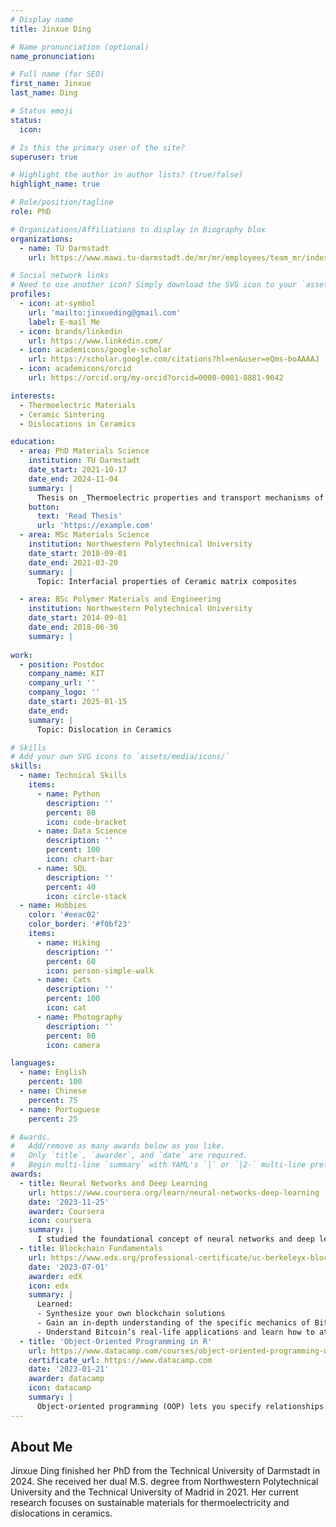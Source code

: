 ```yaml
---
# Display name
title: Jinxue Ding

# Name pronunciation (optional)
name_pronunciation: 

# Full name (for SEO)
first_name: Jinxue
last_name: Ding

# Status emoji
status:
  icon: 

# Is this the primary user of the site?
superuser: true

# Highlight the author in author lists? (true/false)
highlight_name: true

# Role/position/tagline
role: PhD

# Organizations/Affiliations to display in Biography blox
organizations:
  - name: TU Darmstadt
    url: https://www.mawi.tu-darmstadt.de/mr/mr/employees/team_mr/index.en.jsp

# Social network links
# Need to use another icon? Simply download the SVG icon to your `assets/media/icons/` folder.
profiles:
  - icon: at-symbol
    url: 'mailto:jinxueding@gmail.com'
    label: E-mail Me
  - icon: brands/linkedin
    url: https://www.linkedin.com/
  - icon: academicons/google-scholar
    url: https://scholar.google.com/citations?hl=en&user=eQms-boAAAAJ
  - icon: academicons/orcid
    url: https://orcid.org/my-orcid?orcid=0000-0001-8881-9042

interests:
  - Thermoelectric Materials
  - Ceramic Sintering
  - Dislocations in Ceramics

education:
  - area: PhD Materials Science
    institution: TU Darmstadt
    date_start: 2021-10-17
    date_end: 2024-11-04
    summary: |
      Thesis on _Thermoelectric properties and transport mechanisms of sustainable TiS2-based mateirlas_. Supervised by [Prof Anke Weidenkaff](https://www.mawi.tu-darmstadt.de/mr/mr/employees/kontakt_details_113600.en.jsp). Presented papers at 5 IEEE conferences with the contributions being published in 2 Springer journals.
    button:
      text: 'Read Thesis'
      url: 'https://example.com'
  - area: MSc Materials Science
    institution: Northwestern Polytechnical University
    date_start: 2018-09-01
    date_end: 2021-03-20
    summary: |
      Topic: Interfacial properties of Ceramic matrix composites

  - area: BSc Polymer Materials and Engineering
    institution: Northwestern Polytechnical University
    date_start: 2014-09-01
    date_end: 2018-06-30
    summary: |
    
work:
  - position: Postdoc
    company_name: KIT
    company_url: ''
    company_logo: ''
    date_start: 2025-01-15
    date_end: 
    summary: |
      Topic: Dislocation in Ceramics

# Skills
# Add your own SVG icons to `assets/media/icons/`
skills:
  - name: Technical Skills
    items:
      - name: Python
        description: ''
        percent: 80
        icon: code-bracket
      - name: Data Science
        description: ''
        percent: 100
        icon: chart-bar
      - name: SQL
        description: ''
        percent: 40
        icon: circle-stack
  - name: Hobbies
    color: '#eeac02'
    color_border: '#f0bf23'
    items:
      - name: Hiking
        description: ''
        percent: 60
        icon: person-simple-walk
      - name: Cats
        description: ''
        percent: 100
        icon: cat
      - name: Photography
        description: ''
        percent: 80
        icon: camera

languages:
  - name: English
    percent: 100
  - name: Chinese
    percent: 75
  - name: Portuguese
    percent: 25

# Awards.
#   Add/remove as many awards below as you like.
#   Only `title`, `awarder`, and `date` are required.
#   Begin multi-line `summary` with YAML's `|` or `|2-` multi-line prefix and indent 2 spaces below.
awards:
  - title: Neural Networks and Deep Learning
    url: https://www.coursera.org/learn/neural-networks-deep-learning
    date: '2023-11-25'
    awarder: Coursera
    icon: coursera
    summary: |
      I studied the foundational concept of neural networks and deep learning. By the end, I was familiar with the significant technological trends driving the rise of deep learning; build, train, and apply fully connected deep neural networks; implement efficient (vectorized) neural networks; identify key parameters in a neural network’s architecture; and apply deep learning to your own applications.
  - title: Blockchain Fundamentals
    url: https://www.edx.org/professional-certificate/uc-berkeleyx-blockchain-fundamentals
    date: '2023-07-01'
    awarder: edX
    icon: edx
    summary: |
      Learned:
      - Synthesize your own blockchain solutions
      - Gain an in-depth understanding of the specific mechanics of Bitcoin
      - Understand Bitcoin’s real-life applications and learn how to attack and destroy Bitcoin, Ethereum, smart contracts and Dapps, and alternatives to Bitcoin’s Proof-of-Work consensus algorithm
  - title: 'Object-Oriented Programming in R'
    url: https://www.datacamp.com/courses/object-oriented-programming-with-s3-and-r6-in-r
    certificate_url: https://www.datacamp.com
    date: '2023-01-21'
    awarder: datacamp
    icon: datacamp
    summary: |
      Object-oriented programming (OOP) lets you specify relationships between functions and the objects that they can act on, helping you manage complexity in your code. This is an intermediate level course, providing an introduction to OOP, using the S3 and R6 systems. S3 is a great day-to-day R programming tool that simplifies some of the functions that you write. R6 is especially useful for industry-specific analyses, working with web APIs, and building GUIs.
---
```


## About Me

Jinxue Ding finished her PhD from the Technical University of Darmstadt in 2024. She received her dual M.S. degree from Northwestern Polytechnical University and the Technical University of Madrid in 2021. Her current research focuses on sustainable materials for thermoelectricity and dislocations in ceramics.

